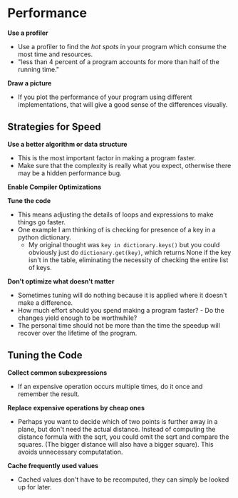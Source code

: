 # Performance

**Use a profiler**
* Use a profiler to find the *hot spots* in your program which consume the most time and resources.
* "less than 4 percent of a program accounts for more than half of the running time."

**Draw a picture**
* If you plot the performance of your program using different implementations, that will give a good
  sense of the differences visually.

Strategies for Speed
--------------------
**Use a better algorithm or data structure**
* This is the most important factor in making a program faster.
* Make sure that the complexity is really what you expect, otherwise there may be a hidden performance bug.

**Enable Compiler Optimizations**

**Tune the code**
* This means adjusting the details of loops and expressions to make things go faster.
* One example I am thinking of is checking for presence of a key in a python dictionary.
  * My original thought was `key in dictionary.keys()` but you could obviously just do `dictionary.get(key)`,
    which returns None if the key isn't in the table, eliminating the necessity of checking the entire list of keys.

**Don't optimize what doesn't matter**
* Sometimes tuning will do nothing because it is applied where it doesn't make a difference.
* How much effort should you spend making a program faster? - Do the changes yield enough to be worthwhile?
* The personal time should not be more than the time the speedup will recover over the lifetime of the program.

Tuning the Code
---------------
**Collect common subexpressions**
* If an expensive operation occurs multiple times, do it once and remember the result.

**Replace expensive operations by cheap ones**
* Perhaps you want to decide which of two points is further away in a plane, but don't need the actual distance.
  Instead of computing the distance formula with the sqrt, you could omit the sqrt and compare the squares. 
  (The bigger distance will also have a bigger square). This avoids unnecessary computatation.

**Cache frequently used values**
* Cached values don't have to be recomputed, they can simply be looked up for later.
